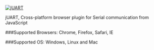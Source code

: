 [![jUART](https://github.com/billhsu/jUART/raw/master/doc/jUART_Logo.png)](http://billhsu.github.com/jUART/)

jUART, Cross-platform browser plugin for Serial communication from JavaScript

###Supported Browsers:
Chrome, Firefox, Safari, IE

###Supported OS:
Windows, Linux and Mac
